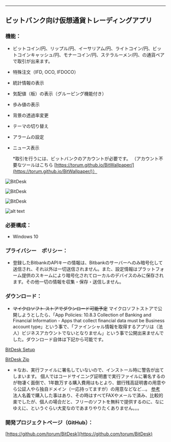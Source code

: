 
---------------------------------------

## ビットバンク向け仮想通貨トレーディングアプリ 

### 機能：
- ビットコイン/円、リップル/円、イーサリアム/円、ライトコイン/円、ビットコインキャッシュ/円、モナーコイン/円、ステラルーメン/円、の通貨ペアで取引が出来ます。
- 特殊注文（IFD, OCO, IFDOCO）
- 統計情報の表示
- 気配値（板）の表示（グルーピング機能付き）
- 歩み値の表示
- 背景の透過率変更
- テーマの切り替え
- アラームの設定
- ニュース表示

  *取引を行うには、ビットバンクのアカウントが必要です。  （アカウント不要なツールはこちら [https://torum.github.io/BitWallpaper/](https://torum.github.io/BitWallpaper/)）
  

![BitDesk](https://github.com/torum/BitDesk/blob/master/docs/Images/BitDesk-Sreenshot-Default-Dark.png?raw=true)

![BitDesk](https://github.com/torum/BitDesk/blob/master/docs/Images/BitDesk-Sreenshot-Default-Light.png?raw=true)

![BitDesk](https://github.com/torum/BitDesk/blob/master/docs/Images/BitDesk-Sreenshot-DefaultLock-Dark.png?raw=true)

![alt text](https://github.com/torum/BitDesk/blob/master/docs/Images/BitDesk1.gif?raw=true)

### 必要構成：
- Windows 10

### プライバシー　ポリシー：
* 登録したBitbankのAPIキーの情報は、Bitbankのサーバーへのみ暗号化して送信され、それ以外は一切送信されません。また、設定情報はプラットフォーム提供のスキームにより暗号化されてローカルのデバイスのみに保存されます。その他一切の情報を収集・保存・送信しません。

### ダウンロード：  
- ~~マイクロソフト ストアでダウンロード可能予定~~
マイクロソフトストアで公開しようとしたら、「App Policies: 10.8.3 Collection of Banking and Financial Information - Apps that collect financial data must be Business account type」という事で、「ファインシャル情報を取得するアプリは（法人）ビジネスアカウントでないとなりません」という事で公開出来ませんでした。ダウンロード自体は下記から可能です。

[BitDesk Setup](https://github.com/torum/BitDesk/blob/master/downloads/BitDeskSetup.exe?raw=true)

[BitDesk Zip](https://github.com/torum/BitDesk/blob/master/downloads/BitDesk-v0.0.0.2.zip?raw=true)

- ＊なお、実行ファイルに署名していないので、インストール時に警告が出てしまいます。
個人ではコードサイニング証明書で実行ファイルに署名するのが物凄く面倒で、1年数万する購入費用はもとより、銀行残高証明書の用意やら公証人やら独自ドメイン（一応持ってますが）の用意などなど...。
[参考](https://www.officedaytime.com/tips/codesigning2.html)
法人名義で購入した事はあり、その時はすべてFAXやメールで済み、比較的楽でしたが、個人の場合だと、フリーのソフトを無料で提供するのに、なにゆえに、というぐらい大変なのであまりやりたくありません。。。

### 開発プロジェクトページ（GitHub）：
[https://github.com/torum/BitDesk](https://github.com/torum/BitDesk)

